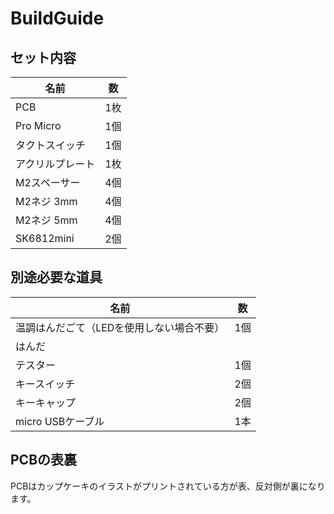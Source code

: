 # BuildGuide


## セット内容

| 名前 | 数 |
| ---- | ---- |
| PCB | 1枚 |
| Pro Micro | 1個 |
| タクトスイッチ | 1個 |
| アクリルプレート | 1枚|
| M2スペーサー | 4個 |
| M2ネジ 3mm| 4個 |
| M2ネジ 5mm| 4個 |
| SK6812mini | 2個 |


## 別途必要な道具

| 名前 | 数 |
| ---- | ---- |
| 温調はんだごて（LEDを使用しない場合不要） | 1個 |
| はんだ |  |
| テスター | 1個 |
| キースイッチ | 2個 |
| キーキャップ | 2個 |
| micro USBケーブル | 1本 |

## PCBの表裏
PCBはカップケーキのイラストがプリントされている方が表、反対側が裏になります。
